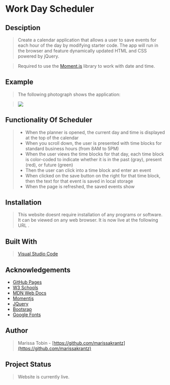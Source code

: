# Work Day Scheduler

## Desciption

>Create a calendar application that allows a user to save events for each hour of the day by modifying starter code. The app will run in the browser and feature dynamically updated HTML and CSS powered by jQuery.

>Required to use the [Moment.js](https://momentjs.com/) library to work with date and time. 

## Example

>The following photograph shows the application:

><img src="/.demo.png">

## Functionality Of Scheduler

>* When the planner is opened, the current day and time is displayed at the top of the calendar
>* When you scroll down, the user is presented with time blocks for standard business hours (from 8AM to 5PM)
>* When the user views the time blocks for that day, each time block is color-coded to indicate whether it is in the past (gray), present (red), or future (green)
>* Then the user can click into a time block and enter an event
>* When clicked on the save button on the right for that time block, then the text for that event is saved in local storage
>* When the page is refreshed, the saved events show

## Installation

> This website doesnt require installation of any programs or software. It can be viewed on any web browser. It is now live at the following URL . 

## Built With

> [Visual Studio Code](https://code.visualstudio.com/)

## Acknowledgements

* [GitHub Pages](https://pages.github.com)
* [W3 Schools](https://www.w3schools.com/)
* [MDN Web Docs](https://developer.mozilla.org/en-US/)
* [Momentjs](https://momentjs.com/)
* [JQuery](https://api.jquery.com/)
* [Bootsrap](https://www.bootstrapcdn.com/)
* [Google Fonts](https://fonts.google.com/)

## Author

> Marissa Tobin - [https://github.com/marissakrantz](https://github.com/marissakrantz)

## Project Status

> Website is currently live. 
